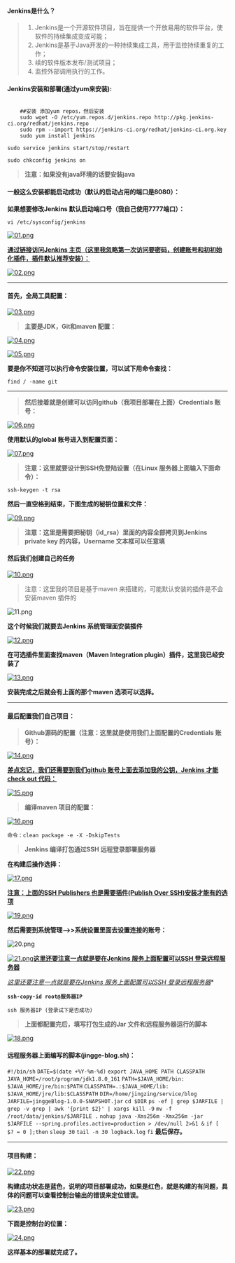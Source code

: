 #### Jenkins是什么？

> 1. Jenkins是一个开源软件项目，旨在提供一个开放易用的软件平台，使软件的持续集成变成可能；
> 2. Jenkins是基于Java开发的一种持续集成工具，用于监控持续重复的工作；
> 3. 续的软件版本发布/测试项目；
> 4. 监控外部调用执行的工作。

#### Jenkins安装和部署(通过yum来安装):
<pre><code>
	##安装 添加yum repos，然后安装
	sudo wget -O /etc/yum.repos.d/jenkins.repo http://pkg.jenkins-ci.org/redhat/jenkins.repo
	sudo rpm --import https://jenkins-ci.org/redhat/jenkins-ci.org.key
	sudo yum install jenkins
</pre></code>

`sudo service jenkins start/stop/restart`

`sudo chkconfig jenkins on`

> **注意：如果没有java环境的话要安装java**

#### 一般这么安装都能启动成功（默认的启动占用的端口是8080）：

**如果想要修改Jenkins 默认启动端口号（我自己使用7777端口）：**

`vi /etc/sysconfig/jenkins`

[![01.png](http://www.wailian.work/images/2018/05/04/01.png)](http://www.wailian.work/image/eW92QT)



**<u>通过链接访问Jenkins 主页（这里我忽略第一次访问要密码，创建账号和初初始化插件，插件默认推荐安装）：</u>**

[![02.png](http://www.wailian.work/images/2018/05/04/02.png)](http://www.wailian.work/image/eW9CvV)

------



#### 首先，全局工具配置：

[![03.png](http://www.wailian.work/images/2018/05/04/03.png)](http://www.wailian.work/image/eWCw1p)

> **主要是JDK，Git和maven 配置：**

[![04.png](http://www.wailian.work/images/2018/05/04/04.png)](http://www.wailian.work/image/eWlI7V)

[![05.png](http://www.wailian.work/images/2018/05/04/05.png)](http://www.wailian.work/image/eWl635)



**要是你不知道可以执行命令安装位置，可以试下用命令查找：**

`find / -name git`

------

> **然后接着就是创建可以访问github（我项目部署在上面）Credentials 账号：**

[![06.png](http://www.wailian.work/images/2018/05/05/06.png)](http://www.wailian.work/image/elOjdN)



**使用默认的global 账号进入到配置页面：**

[![07.png](http://www.wailian.work/images/2018/05/05/07.png)](http://www.wailian.work/image/elOUm0)

> **注意：这里就要设计到SSH免登陆设置（在Linux 服务器上面输入下面命令）：**

`ssh-keygen -t rsa`

**然后一直空格到结束，下图生成的秘钥位置和文件：**

[![09.png](http://www.wailian.work/images/2018/05/05/09.png)](http://www.wailian.work/image/elOc7V)

> **注意：这里是需要把秘钥（id_rsa）里面的内容全部拷贝到Jenkins private key 的内容，Username 文本框可以任意填**



#### 然后我们创建自己的任务

[![10.png](http://www.wailian.work/images/2018/05/05/10.png)](http://www.wailian.work/image/elWe35)

> 注意：这里我的项目是基于maven 来搭建的，可能默认安装的插件是不会安装maven 插件的

![11.png](http://www.wailian.work/images/2018/05/05/11.png)

**这个时候我们就要去Jenkins 系统管理面安装插件**

[![12.png](http://www.wailian.work/images/2018/05/05/12.png)](http://www.wailian.work/image/elWT98)

**在可选插件里面查找maven（Maven Integration plugin）插件，这里我已经安装了**

[![13.png](http://www.wailian.work/images/2018/05/05/13.png)](http://www.wailian.work/image/elWrIo)

**安装完成之后就会有上面的那个maven 选项可以选择。**

------

#### 最后配置我们自己项目：

> **Github源码的配置（注意：这里就是使用我们上面配置的Credentials 账号）：**

[![14.png](http://www.wailian.work/images/2018/05/05/14.png)](http://www.wailian.work/image/elW0pS)

**<u>差点忘记，我们还需要到我们github 账号上面去添加我的公钥，Jenkins 才能check out 代码：</u>**

[![15.png](http://www.wailian.work/images/2018/05/05/15.png)](http://www.wailian.work/image/elWNrR)

> **编译maven 项目的配置：**

[![16.png](http://www.wailian.work/images/2018/05/05/16.png)](http://www.wailian.work/image/elWIbl)

`命令：clean package -e -X -DskipTests`



> **Jenkins 编译打包通过SSH 远程登录部署服务器**

**在构建后操作选择：**

[![17.png](http://www.wailian.work/images/2018/05/05/17.png)](http://www.wailian.work/image/elWyqb)

**<u>注意：上面的SSH Publishers 也是需要插件(Publish Over SSH)安装才能有的选项</u>**

[![19.png](http://www.wailian.work/images/2018/05/05/19.png)](http://www.wailian.work/image/ellvtB)

**然后需要到系统管理-->>系统设置里面去设置连接的账号：**

![20.png](http://www.wailian.work/images/2018/05/05/20.png)

[![21.png](http://www.wailian.work/images/2018/05/05/21.png)](http://www.wailian.work/image/ellXAL)**<u>这里还要注意一点就是要在Jenkins 服务上面配置可以SSH 登录远程服务器</u>**

**<u>这里还要注意一点就是要在Jenkins 服务上面配置可以SSH 登录远程服务器*</u>**

**`ssh-copy-id root@服务器IP`** 

`ssh 服务器IP (登录试下是否成功)`

> **上面都配置完后，填写打包生成的Jar 文件和远程服务器运行的脚本**

[![18.png](http://www.wailian.work/images/2018/05/05/18.png)](http://www.wailian.work/image/elW7ND)



#### **远程服务器上面编写的脚本(jingge-blog.sh)：**

`#!/bin/sh`
`DATE=$(date +%Y-%m-%d)`
`export JAVA_HOME PATH CLASSPATH`
`JAVA_HOME=/root/program/jdk1.8.0_161`
`PATH=$JAVA_HOME/bin:​$JAVA_HOME/jre/bin:$PATH`
`CLASSPATH=.:$JAVA_HOME/lib:​$JAVA_HOME/jre/lib:$CLASSPATH`
`DIR=/home/jingzing/service/blog`
`JARFILE=jinggeBlog-1.0.0-SNAPSHOT.jar`
`cd $DIR`
`ps -ef | grep $JARFILE | grep -v grep | awk '{print $2}' | xargs kill -9`
`mv -f /root/data/jenkins/$JARFILE .`
`nohup java -Xms256m -Xmx256m -jar $JARFILE --spring.profiles.active=production > /dev/null 2>&1 &`
`if [ $? = 0 ];then`
        `sleep 30`
        `tail -n 30 logback.log`
`fi`
**最后保存。**

------

#### 项目构建：

[![22.png](http://www.wailian.work/images/2018/05/05/22.png)](http://www.wailian.work/image/ellZM1)

**构建成功状态是蓝色，说明的项目部署成功，如果是红色，就是构建的有问题，具体的问题可以查看控制台输出的错误来定位错误。**

[![23.png](http://www.wailian.work/images/2018/05/05/23.png)](http://www.wailian.work/image/ellry4)

**下面是控制台的位置：**

[![24.png](http://www.wailian.work/images/2018/05/05/24.png)](http://www.wailian.work/image/ell0Ek)

**这样基本的部署就完成了。**
